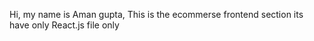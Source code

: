 Hi,
my name is Aman gupta,
This is the ecommerse frontend section 
its have only React.js file only
